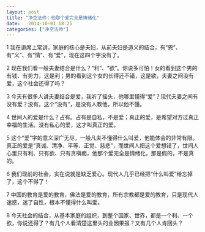 ```yaml
---
layout: post
title: "净空法师：他那个爱完全是情绪化"
date:   2014-10-01 18:25
categories: ["净空法师"]
---
```


1 我在讲席上常讲，家庭的核心是夫妇，从前夫妇是道义的结合，有“恩”、有“义”、有“情”、有“爱”，现在这四个字没有了。

2 现在我们看一般夫妻结合是什么？“利”、“欲”。你说多可怕！女的看到这个男的有钱、有势力，这是利；男的看到这个女的长得还不错，这是欲，夫妻之间没有爱，这个社会还得了吗？

3 今天有很多人讲夫妻结合是爱，我听了摇头，他哪里懂得“爱”？现代夫妻之间有没有爱？没有。这个“没有”，是没有人教他，所以他不懂。

4 世间人的爱是什么？占有。占有是自私，不是爱；真正的爱，是希望对方过真正幸福的生活。没有私心的爱，这才叫真正的爱。

 
5 这个“爱”字的意义深广无尽，一般凡夫不懂得什么叫爱，他能体会的非常有限。真正的爱是“真诚、清净、平等、正觉、慈悲”，而世间人把这个爱想错了，世间人心里只有利、只有欲、只有贪嗔痴，他那个爱完全是情绪化，那是假的，不是真的。

 
6 我们现前的社会，实在说就是缺乏爱心。现代人几乎已经把“什么叫爱”给忘掉了，这个不得了！

 
7 中国的教育是爱的教育，佛法是爱的教育，所有宗教都是爱的教育，只是现代人迷惑，迷了自性，根本不懂得什么叫爱。

 
8 今天社会的结合，从基本家庭的组织，到整个国家、世界，都是一个利、一个欲，你说还得了？有几个人看清楚这里头的业因果报？又有几个人肯回头？
